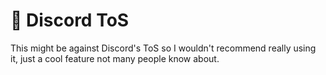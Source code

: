 # 🚫 Discord ToS
This might be against Discord's ToS so I wouldn't recommend really using it, just a cool feature not many people know about.
